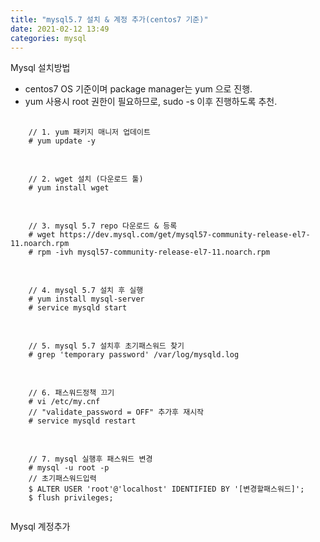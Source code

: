 ```yaml
---
title: "mysql5.7 설치 & 계정 추가(centos7 기준)"
date: 2021-02-12 13:49
categories: mysql
---
```

Mysql 설치방법
- centos7 OS 기준이며 package manager는 yum 으로 진행.
- yum 사용시 root 권한이 필요하므로, sudo -s 이후 진행하도록 추천.
<pre>
  <code>
    // 1. yum 패키지 매니저 업데이트
    # yum update -y
  </code>
</pre>
<pre>
  <code>
    // 2. wget 설치 (다운로드 툴)
    # yum install wget
  </code>
</pre>
<pre>
  <code>
    // 3. mysql 5.7 repo 다운로드 & 등록
    # wget https://dev.mysql.com/get/mysql57-community-release-el7-11.noarch.rpm
    # rpm -ivh mysql57-community-release-el7-11.noarch.rpm
  </code>
</pre>
<pre>
  <code>
    // 4. mysql 5.7 설치 후 실행
    # yum install mysql-server
    # service mysqld start
  </code>
</pre>
<pre>
  <code>
    // 5. mysql 5.7 설치후 초기패스워드 찾기
    # grep 'temporary password' /var/log/mysqld.log
  </code>
</pre>
<pre>
  <code>
    // 6. 패스워드정책 끄기
    # vi /etc/my.cnf
    // "validate_password = OFF" 추가후 재시작
    # service mysqld restart
  </code>
</pre>
<pre>
  <code>
    // 7. mysql 실행후 패스워드 변경
    # mysql -u root -p
    // 초기패스워드입력
    $ ALTER USER 'root'@'localhost' IDENTIFIED BY '[변경할패스워드]';
    $ flush privileges;
  </code>
</pre>

Mysql 계정추가



